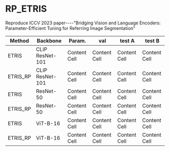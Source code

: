 # RP_ETRIS
Reproduce ICCV 2023 paper----"Bridging Vision and Language Encoders: Parameter-Efficient Tuning for Referring Image Segmentation"

| Method | Backbone | Param. | val | test A | test B |
| ------------- | ------------- | ------------- | ------------- | ------------- | ------------- |
| ETRIS  | CLIP ResNet-101  |Content Cell  | Content Cell  |Content Cell  | Content Cell  |
| ETRIS_RP  | CLIP ResNet-101  |Content Cell  | Content Cell  |Content Cell  | Content Cell  |
| ETRIS  | ResNet-50  |Content Cell  | Content Cell  |Content Cell  | Content Cell  |
| ETRIS_RP  | ResNet-50  |Content Cell  | Content Cell  |Content Cell  | Content Cell  |
| ETRIS  | ViT-B-16  |Content Cell  | Content Cell  |Content Cell  | Content Cell  |
| ETRIS_RP  | ViT-B-16   |Content Cell  | Content Cell  |Content Cell  | Content Cell  |
